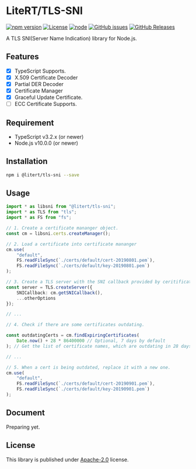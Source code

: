 # LiteRT/TLS-SNI

[![npm version](https://img.shields.io/npm/v/@litert/tls-sni.svg?colorB=brightgreen)](https://www.npmjs.com/package/@litert/tls-sni "Stable Version")
[![License](https://img.shields.io/npm/l/@litert/tls-sni.svg?maxAge=2592000?style=plastic)](https://github.com/litert/tls-sni/blob/master/LICENSE)
[![node](https://img.shields.io/node/v/@litert/tls-sni.svg?colorB=brightgreen)](https://nodejs.org/dist/latest-v8.x/)
[![GitHub issues](https://img.shields.io/github/issues/litert/tls-sni.js.svg)](https://github.com/litert/tls-sni.js/issues)
[![GitHub Releases](https://img.shields.io/github/release/litert/tls-sni.js.svg)](https://github.com/litert/tls-sni.js/releases "Stable Release")

A TLS SNI(Server Name Indication) library for Node.js.

## Features

- [x] TypeScript Supports.
- [x] X.509 Certificate Decoder
- [x] Partial DER Decoder
- [x] Certificate Manager
- [x] Graceful Update Certificate.
- [ ] ECC Certificate Supports.

## Requirement

- TypeScript v3.2.x (or newer)
- Node.js v10.0.0 (or newer)

## Installation

```sh
npm i @litert/tls-sni --save
```

## Usage

```ts
import * as libsni from "@litert/tls-sni";
import * as TLS from "tls";
import * as FS from "fs";

// 1. Create a certificate mananger object.
const cm = libsni.certs.createManager();

// 2. Load a certificate into certificate mananger
cm.use(
    "default",
    FS.readFileSync(`./certs/default/cert-20190801.pem`),
    FS.readFileSync(`./certs/default/key-20190801.pem`)
);

// 3. Create a TLS server with the SNI callback provided by ceritificate manager.
const server = TLS.createServer({
    SNICallback: cm.getSNICallback(),
    ...otherOptions
});

// ...

// 4. Check if there are some certificates outdating.

const outdatingCerts = cm.findExpiringCertificates(
    Date.now() + 28 * 86400000 // Optional, 7 days by default
); // Get the list of certificate names, which are outdating in 28 days.

// ...

// 5. When a cert is being outdated, replace it with a new one.
cm.use(
    "default",
    FS.readFileSync(`./certs/default/cert-20190901.pem`),
    FS.readFileSync(`./certs/default/key-20190901.pem`)
);
```

## Document

Preparing yet.

## License

This library is published under [Apache-2.0](./LICENSE) license.
